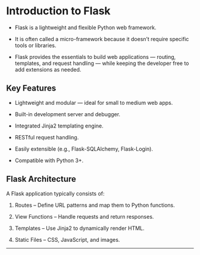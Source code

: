 # Introduction to Flask

- Flask is a lightweight and flexible Python web framework.

- It is often called a micro-framework because it doesn’t require specific tools or libraries.

- Flask provides the essentials to build web applications — routing, templates, and request handling — while keeping the developer free to add extensions as needed.


## Key Features

- Lightweight and modular — ideal for small to medium web apps.

- Built-in development server and debugger.

- Integrated Jinja2 templating engine.

- RESTful request handling.

- Easily extensible (e.g., Flask-SQLAlchemy, Flask-Login).

- Compatible with Python 3+.


## Flask Architecture

A Flask application typically consists of:

1. Routes – Define URL patterns and map them to Python functions.

2. View Functions – Handle requests and return responses.

3. Templates – Use Jinja2 to dynamically render HTML.

4. Static Files – CSS, JavaScript, and images.


---

